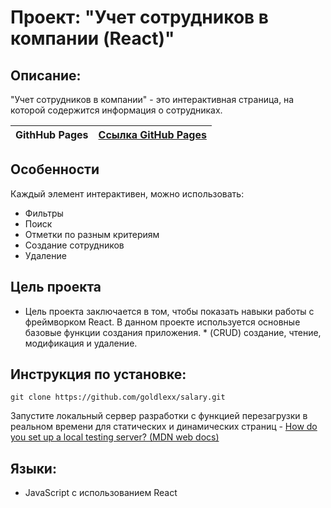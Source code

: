 # Проект: "Учет сотрудников в компании (React)"

## Описание:

"Учет сотрудников в компании" - это интерактивная страница, на которой содержится информация о сотрудниках.

| **GithHub Pages** | [Ссылка GitHub Pages](https://goldlexx.github.io/salary/) |
| ----------------- | -------------------------------------------------------------------- |

## Особенности
Каждый элемент интерактивен, можно использовать:
* Фильтры
* Поиск
* Отметки по разным критериям
* Создание сотрудников
* Удаление

## Цель проекта
* Цель проекта заключается в том, чтобы показать навыки работы с фреймворком React. В данном проекте используется основные базовые функции создания приложения. * (CRUD) создание, чтение, модификация и удаление.

## Инструкция по установке:

```
git clone https://github.com/goldlexx/salary.git
```
Запустите локальный сервер разработки с функцией перезагрузки в реальном времени для статических и динамических страниц - [How do you set up a local testing server? (MDN web docs)](https://developer.mozilla.org/en-US/docs/Learn/Common_questions/set_up_a_local_testing_server)

## Языки:

* JavaScript с использованием React










